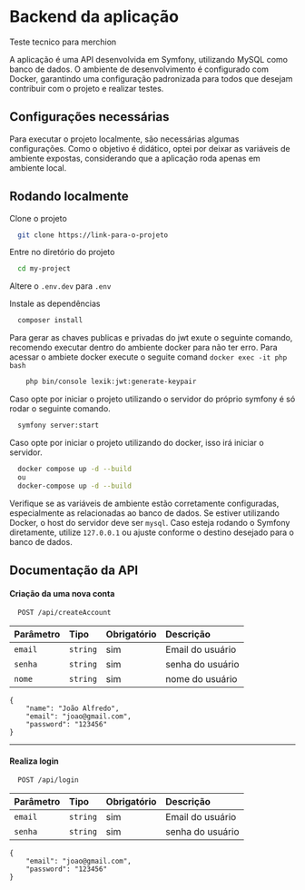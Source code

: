 
# Backend da aplicação

Teste tecnico para merchion

A aplicação é uma API desenvolvida em Symfony, utilizando MySQL como banco de dados. O ambiente de desenvolvimento é configurado com Docker, garantindo uma configuração padronizada para todos que desejam contribuir com o projeto e realizar testes. 


## Configurações necessárias

Para executar o projeto localmente, são necessárias algumas configurações. Como o objetivo é didático, optei por deixar as variáveis de ambiente expostas, considerando que a aplicação roda apenas em ambiente local.






## Rodando localmente

Clone o projeto

```bash
  git clone https://link-para-o-projeto
```

Entre no diretório do projeto

```bash
  cd my-project
```

Altere o `.env.dev` para `.env`

Instale as dependências

```bash
  composer install
```

Para gerar as chaves publicas e privadas do jwt exute o seguinte comando, recomendo executar dentro do ambiente docker para não ter erro. Para acessar o ambiete docker execute o seguite comand `docker exec -it php bash
`

```bash
    php bin/console lexik:jwt:generate-keypair
```

Caso opte por iniciar o projeto utilizando o servidor do próprio symfony é só rodar o seguinte comando.

```bash
  symfony server:start
```

Caso opte por iniciar o projeto utilizando do docker, isso irá iniciar o servidor.

```bash
  docker compose up -d --build
  ou
  docker-compose up -d --build
```

Verifique se as variáveis de ambiente estão corretamente configuradas, especialmente as relacionadas ao banco de dados. Se estiver utilizando Docker, o host do servidor deve ser `mysql`. Caso esteja rodando o Symfony diretamente, utilize `127.0.0.1` ou ajuste conforme o destino desejado para o banco de dados.





## Documentação da API

#### Criação da uma nova conta

```http
  POST /api/createAccount
```

| Parâmetro   | Tipo       |  Obrigatório       | Descrição                           |
| :---------- | :--------- | :---------  | :---------------------------------- |
| `email` | `string`       |      sim    | Email do usuário |
| `senha` | `string`       |      sim    | senha do usuário |
| `nome` | `string`        |      sim    | nome do usuário |

```
{
	"name": "João Alfredo",
	"email": "joao@gmail.com",
	"password": "123456"
}

```
---
#### Realiza login

```http
  POST /api/login
```

| Parâmetro   | Tipo       |  Obrigatório       | Descrição                           |
| :---------- | :--------- | :---------  | :---------------------------------- |
| `email` | `string`       |      sim    | Email do usuário |
| `senha` | `string`       |      sim    | senha do usuário |

```
{
	"email": "joao@gmail.com",
	"password": "123456"
}

```
